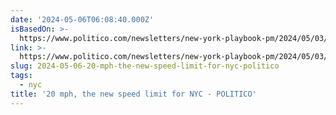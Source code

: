 ```yaml
---
date: '2024-05-06T06:08:40.000Z'
isBasedOn: >-
  https://www.politico.com/newsletters/new-york-playbook-pm/2024/05/03/20-mph-the-new-speed-limit-for-nyc-00156075
link: >-
  https://www.politico.com/newsletters/new-york-playbook-pm/2024/05/03/20-mph-the-new-speed-limit-for-nyc-00156075
slug: 2024-05-06-20-mph-the-new-speed-limit-for-nyc-politico
tags:
  - nyc
title: '20 mph, the new speed limit for NYC - POLITICO'
---
```


